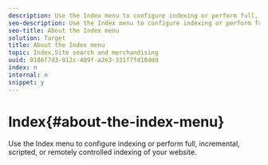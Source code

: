 ```yaml
---
description: Use the Index menu to configure indexing or perform full, incremental, scripted, or remotely controlled indexing of your website.
seo-description: Use the Index menu to configure indexing or perform full, incremental, scripted, or remotely controlled indexing of your website.
seo-title: About the Index menu
solution: Target
title: About the Index menu
topic: Index,Site search and merchandising
uuid: 9186f7d3-912c-409f-a2e3-331f7fd18ddd
index: n
internal: n
snippet: y
---
```


# Index{#about-the-index-menu}

Use the Index menu to configure indexing or perform full, incremental, scripted, or remotely controlled indexing of your website.

